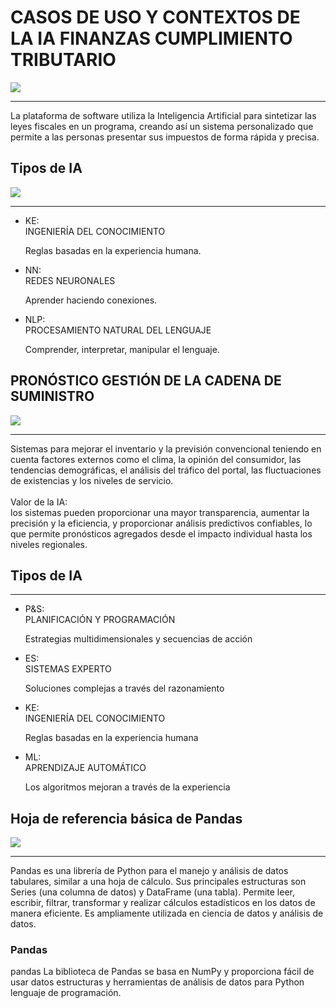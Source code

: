 <h1>CASOS DE USO Y CONTEXTOS DE LA IA FINANZAS CUMPLIMIENTO TRIBUTARIO</h1>

![](https://blogs.iadb.org/gestion-fiscal/wp-content/uploads/sites/6/2020/03/IA-2.jpg)

<hr>
<p>
La plataforma de software utiliza la Inteligencia Artificial para sintetizar las leyes fiscales en un programa, creando así un sistema personalizado que permite a las personas presentar sus impuestos de forma rápida y precisa.
</p>
<h2>Tipos de IA</h2>

![](https://media.licdn.com/dms/image/D4D12AQEQJ0gk4NAIkA/article-cover_image-shrink_720_1280/0/1675961096169?e=2147483647&v=beta&t=Cb-3yrjdH1OLaBivHdyNMVHyCsfJpvY0uzoIrsXitdU)

<hr>
<ul>
<li>KE: <br> INGENIERÍA DEL CONOCIMIENTO</li>
<p>Reglas basadas en la experiencia humana.</p>
<li>NN: <br> REDES NEURONALES</li>
<p>Aprender haciendo conexiones.</p>
<li>NLP:<br> PROCESAMIENTO NATURAL DEL LENGUAJE</li>
<p>Comprender, interpretar, manipular el lenguaje.</p>
</ul>

<h2>PRONÓSTICO GESTIÓN DE LA CADENA DE SUMINISTRO</h2>

![](https://www.moldtrans.com/wp-content/uploads/2022/09/planificar-cadena-de-suministro.jpg)

<hr>
<p>
Sistemas para mejorar el inventario y la previsión convencional teniendo en cuenta factores externos como el clima, la opinión del consumidor, las tendencias demográficas, el análisis del tráfico del portal, las fluctuaciones de existencias y los niveles de servicio.
<br>
<br>
Valor de la IA: <br> los sistemas pueden proporcionar una mayor transparencia, aumentar la precisión y la eficiencia, y proporcionar análisis predictivos confiables, lo que permite pronósticos agregados desde el impacto individual hasta los niveles regionales.
</p>

<h2>Tipos de IA</h2>
<hr>
<ul>
<li>P&S: <br> PLANIFICACIÓN Y PROGRAMACIÓN</li>
<p>Estrategias multidimensionales y secuencias de acción</p>
<li>ES: <br> SISTEMAS EXPERTO</li>
<p>Soluciones complejas a través del razonamiento</p>
<li>KE: <br> INGENIERÍA DEL CONOCIMIENTO</li>
<p>Reglas basadas en la experiencia humana</p>
<li>ML: <br> APRENDIZAJE AUTOMÁTICO</li>
<p>Los algoritmos mejoran a través de la experiencia</p>
</ul>
<h2>Hoja de referencia básica de Pandas</h2>

![](https://www.analyticslane.com/storage/2020/10/pandas.png)

<hr>
<p>
Pandas es una librería de Python para el manejo y análisis de datos tabulares, similar a una hoja de cálculo. Sus principales estructuras son Series (una columna de datos) y DataFrame (una tabla). Permite leer, escribir, filtrar, transformar y realizar cálculos estadísticos en los datos de manera eficiente. Es ampliamente utilizada en ciencia de datos y análisis de datos.
</p>

<h3>Pandas</h3>
<p>
pandas
La biblioteca de Pandas se basa en NumPy y proporciona fácil de usar datos estructuras y herramientas de análisis de datos para Python lenguaje de programación.
</p>